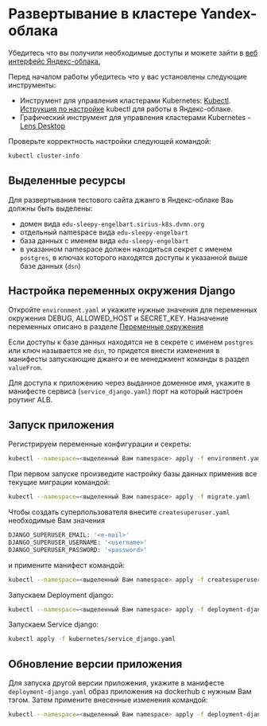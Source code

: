# Развертывание в кластере Yandex-облака

Убедитесь что вы получили необходимые доступы и можете зайти в [веб интерфейс Яндекс-облака.](https://console.cloud.yandex.ru/)

Перед началом работы убедитесь что у вас установлены следующие инструменты:

- Инструмент для управления кластерами Kubernetes: [Kubectl](https://kubernetes.io/docs/tasks/tools/). [Иструкция по настройке](https://yadi.sk/i/QDZGXUP7aG3KOw) kubectl для работы в Яндекс-облаке.
- Графический инструмент для управления кластерами Kubernetes - [Lens Desktop](https://k8slens.dev/)

Проверьте корректность настройки следующей командой:

```sh
kubectl cluster-info
```

## Выделенные ресурсы

Для развертывания тестового сайта джанго в Яндекс-облаке Ваь должны быть выделены:

- домен вида `edu-sleepy-engelbart.sirius-k8s.dvmn.org`
- отдельный namespace вида `edu-sleepy-engelbart`
- база данных с именем вида `edu-sleepy-engelbart`
- в указанном namespace должен находиться секрет с именем `postgres`, в ключах которого находятся доступы к указанной выше базе данных (`dsn`)

## Настройка переменных окружения Django

Откройте `environment.yaml` и укажите нужные значения для переменных окружения DEBUG, ALLOWED_HOST и SECRET_KEY. Назначение переменных описано в разделе [Переменные окружения](../../../README.md#environments)

Если доступы к базе данных находятся не в секрете с именем `postgres` или ключ называется не `dsn`, то придется внести изменения в манифесты запускающие джанго и ее менеджмент команды в раздел `valueFrom`.

Для доступа к приложению через выданное доменное имя, укажите в манифесте сервиса (`service_django.yaml`) порт на который настроен роутинг ALB.

## Запуск приложения

Регистрируем переменные конфигурации и секреты:

```sh
kubectl --namespace=<выделенный Вам namespace> apply -f environment.yaml
```

При первом запуске произведите настройку базы данных применив все текущие миграции командой:

```sh
kubectl --namespace=<выделенный Вам namespace> apply -f migrate.yaml
```

Чтобы создать суперпользователя внесите `createsuperuser.yaml` необходимые Вам значения

```sh
DJANGO_SUPERUSER_EMAIL: '<e-mail>'
DJANGO_SUPERUSER_USERNAME: '<username>'
DJANGO_SUPERUSER_PASSWORD: '<password>'
```

и примените манифест командой:

```sh
kubectl --namespace=<выделенный Вам namespace> apply -f createsuperuser.yaml
```

Запускаем Deployment django:

```sh
kubectl --namespace=<выделенный Вам namespace> apply -f deployment-django.yaml
```

Запускаем Service django:

```sh
kubectl apply -f kubernetes/service_django.yaml
```

## Обновление версии приложения

Для запуска другой версии приложения, укажите в манифесте `deployment-django.yaml` образ приложения на dockerhub с нужным Вам тэгом. Затем примените внесенные изменения командой:

```sh
kubectl --namespace=<выделенный Вам namespace> apply -f deployment-django.yaml
```
